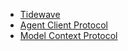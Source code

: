 - [Tidewave](https://tidewave.ai/)
- [Agent Client Protocol](https://agentclientprotocol.com/overview/introduction)
- [Model Context Protocol](https://modelcontextprotocol.io/docs/getting-started/intro)